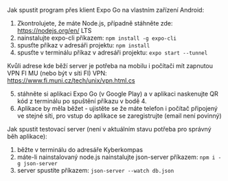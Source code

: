 Jak spustit program přes klient Expo Go na vlastním zařízení Android:

1. Zkontrolujete, že máte Node.js, případně stáhněte zde: https://nodejs.org/en/ LTS
2. nainstalujte expo-cli příkazem: `npm install -g expo-cli`
3. spusťte příkaz v adresáři projektu: `npm install`
4. spusťte v terminálu příkaz v adresáři projektu: `expo start --tunnel`

Kvůli adrese kde běží server je potřeba na mobilu i počítači mít zapnutou VPN FI MU (nebo být v síti FI)
VPN: https://www.fi.muni.cz/tech/unix/vpn.html.cs

5. stáhněte si aplikaci Expo Go (v Google Play) a v aplikaci naskenujte QR kód z terminálu po spuštění příkazu v bodě 4.
6. Aplikace by měla běžet - ujistěte se že máte telefon i počítač připojený ve stejné síti,
   pro vstup do aplikace se zaregistrujte (email není povinný)

Jak spustit testovací server (není v aktuálním stavu potřeba pro správný běh aplikace):

1. běžte v terminálu do adresáře Kyberkompas
2. máte-li nainstalovaný node.js nainstalujte json-server příkazem: `npm i -g json-server`
3. server spustíte příkazem: `json-server --watch db.json`
